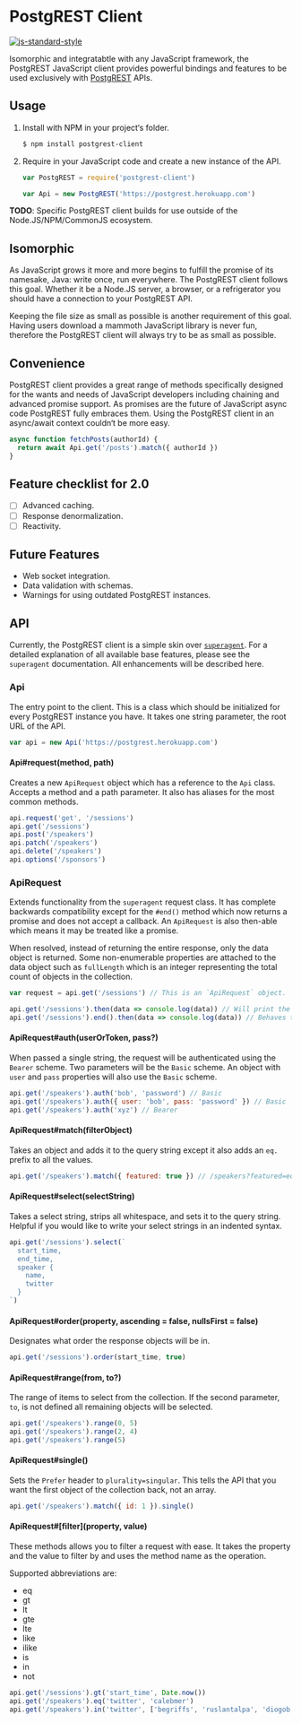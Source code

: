 # PostgREST Client

[![js-standard-style](https://img.shields.io/badge/code%20style-standard-brightgreen.svg)](http://standardjs.com/)

Isomorphic and integratabtle with any JavaScript framework, the PostgREST JavaScript client provides powerful bindings and features to be used exclusively with [PostgREST](https://github.com/begriffs/postgrest) APIs.

## Usage
1. Install with NPM in your project‘s folder.

   ```bash
   $ npm install postgrest-client
   ```

2. Require in your JavaScript code and create a new instance of the API.

   ```js
   var PostgREST = require('postgrest-client')

   var Api = new PostgREST('https://postgrest.herokuapp.com')
   ```

**TODO**: Specific PostgREST client builds for use outside of the Node.JS/NPM/CommonJS ecosystem.

## Isomorphic
As JavaScript grows it more and more begins to fulfill the promise of its namesake, Java: write once, run everywhere. The PostgREST client follows this goal. Whether it be a Node.JS server, a browser, or a refrigerator you should have a connection to your PostgREST API.

Keeping the file size as small as possible is another requirement of this goal. Having users download a mammoth JavaScript library is never fun, therefore the PostgREST client will always try to be as small as possible.

## Convenience
PostgREST client provides a great range of methods specifically designed for the wants and needs of JavaScript developers including chaining and advanced promise support. As promises are the future of JavaScript async code PostgREST fully embraces them. Using the PostgREST client in an async/await context couldn‘t be more easy.

```js
async function fetchPosts(authorId) {
  return await Api.get('/posts').match({ authorId })
}
```

## Feature checklist for 2.0
- [ ] Advanced caching.
- [ ] Response denormalization.
- [ ] Reactivity.

## Future Features
- Web socket integration.
- Data validation with schemas.
- Warnings for using outdated PostgREST instances.

## API
Currently, the PostgREST client is a simple skin over [`superagent`](http://visionmedia.github.io/superagent/). For a detailed explanation of all available base features, please see the `superagent` documentation. All enhancements will be described here.

### Api
The entry point to the client. This is a class which should be initialized for every PostgREST instance you have. It takes one string parameter, the root URL of the API.

```js
var api = new Api('https://postgrest.herokuapp.com')
```

#### Api#request(method, path)
Creates a new `ApiRequest` object which has a reference to the `Api` class. Accepts a method and a path parameter. It also has aliases for the most common methods.

```js
api.request('get', '/sessions')
api.get('/sessions')
api.post('/speakers')
api.patch('/speakers')
api.delete('/speakers')
api.options('/sponsors')
```

### ApiRequest
Extends functionality from the `superagent` request class. It has complete backwards compatibility except for the `#end()` method which now returns a promise and does not accept a callback. An `ApiRequest` is also then-able which means it may be treated like a promise.

When resolved, instead of returning the entire response, only the data object is returned. Some non-enumerable properties are attached to the data object such as `fullLength` which is an integer representing the total count of objects in the collection.

```js
var request = api.get('/sessions') // This is an `ApiRequest` object.

api.get('/sessions').then(data => console.log(data)) // Will print the data array.
api.get('/sessions').end().then(data => console.log(data)) // Behaves the exact same as above.
```

#### ApiRequest#auth(userOrToken, pass?)
When passed a single string, the request will be authenticated using the `Bearer` scheme. Two parameters will be the `Basic` scheme. An object with `user` and `pass` properties will also use the `Basic` scheme.

```js
api.get('/speakers').auth('bob', 'password') // Basic
api.get('/speakers').auth({ user: 'bob', pass: 'password' }) // Basic
api.get('/speakers').auth('xyz') // Bearer
```

#### ApiRequest#match(filterObject)
Takes an object and adds it to the query string except it also adds an `eq.` prefix to all the values.

```js
api.get('/speakers').match({ featured: true }) // /speakers?featured=eq.true
```

#### ApiRequest#select(selectString)
Takes a select string, strips all whitespace, and sets it to the query string. Helpful if you would like to write your select strings in an indented syntax.

```js
api.get('/sessions').select(`
  start_time,
  end_time,
  speaker {
    name,
    twitter
  }
`)
```

#### ApiRequest#order(property, ascending = false, nullsFirst = false)
Designates what order the response objects will be in.

```js
api.get('/sessions').order(start_time, true)
```

#### ApiRequest#range(from, to?)
The range of items to select from the collection. If the second parameter, `to`, is not defined all remaining objects will be selected.

```js
api.get('/speakers').range(0, 5)
api.get('/speakers').range(2, 4)
api.get('/speakers').range(5)
```

#### ApiRequest#single()
Sets the `Prefer` header to `plurality=singular`. This tells the API that you want the first object of the collection back, not an array.

```js
api.get('/speakers').match({ id: 1 }).single()
```

#### ApiRequest#\[filter](property, value)
These methods allows you to filter a request with ease. It takes the property and the value to filter by and uses the method name as the operation.

Supported abbreviations are:
- eq
- gt
- lt
- gte
- lte
- like
- ilike
- is
- in
- not

```js
api.get('/sessions').gt('start_time', Date.now())
api.get('/speakers').eq('twitter', 'calebmer')
api.get('/speakers').in('twitter', ['begriffs', 'ruslantalpa', 'diogob', 'adambaker'])
```

